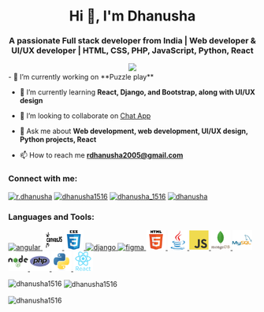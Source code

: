 <h1 align="center">Hi 👋, I'm Dhanusha</h1>
<h3 align="center">A passionate Full stack developer from India | Web developer & UI/UX developer | HTML, CSS, PHP, JavaScript, Python, React</h3>
<div align="center">
  <img height="1000" src="https://user-images.githubusercontent.com/74038190/219923809-b86dc415-a0c2-4a38-bc88-ad6cf06395a8.gif"  />
</div>
- 🔭 I’m currently working on **Puzzle play**

- 🌱 I’m currently learning **React, Django, and Bootstrap, along with UI/UX design**

- 👯 I’m looking to collaborate on [Chat App](https://github.com/Dhanusha1516/Chat-App/tree/main/Chat-App-Android-Kotlin-Native)

- 💬 Ask me about **Web development, web development, UI/UX design, Python projects, React**

- 📫 How to reach me **rdhanusha2005@gmail.com**

<h3 align="left">Connect with me:</h3>
<p align="left">
<a href="https://codepen.io/r.dhanusha" target="blank"><img align="center" src="https://raw.githubusercontent.com/rahuldkjain/github-profile-readme-generator/master/src/images/icons/Social/codepen.svg" alt="r.dhanusha" height="30" width="40" /></a>
<a href="https://linkedin.com/in/dhanusha1516" target="blank"><img align="center" src="https://raw.githubusercontent.com/rahuldkjain/github-profile-readme-generator/master/src/images/icons/Social/linked-in-alt.svg" alt="dhanusha1516" height="30" width="40" /></a>
<a href="https://instagram.com/dhanusha_1516" target="blank"><img align="center" src="https://raw.githubusercontent.com/rahuldkjain/github-profile-readme-generator/master/src/images/icons/Social/instagram.svg" alt="dhanusha_1516" height="30" width="40" /></a>
<a href="https://www.leetcode.com/dhanusha" target="blank"><img align="center" src="https://raw.githubusercontent.com/rahuldkjain/github-profile-readme-generator/master/src/images/icons/Social/leet-code.svg" alt="dhanusha" height="30" width="40" /></a>
</p>

<h3 align="left">Languages and Tools:</h3>
<p align="left"> <a href="https://angular.io" target="_blank" rel="noreferrer"> <img src="https://angular.io/assets/images/logos/angular/angular.svg" alt="angular" width="40" height="40"/> </a> <a href="https://canvasjs.com" target="_blank" rel="noreferrer"> <img src="https://raw.githubusercontent.com/Hardik0307/Hardik0307/master/assets/canvasjs-charts.svg" alt="canvasjs" width="40" height="40"/> </a> <a href="https://www.w3schools.com/css/" target="_blank" rel="noreferrer"> <img src="https://raw.githubusercontent.com/devicons/devicon/master/icons/css3/css3-original-wordmark.svg" alt="css3" width="40" height="40"/> </a> <a href="https://www.djangoproject.com/" target="_blank" rel="noreferrer"> <img src="https://cdn.worldvectorlogo.com/logos/django.svg" alt="django" width="40" height="40"/> </a> <a href="https://www.figma.com/" target="_blank" rel="noreferrer"> <img src="https://www.vectorlogo.zone/logos/figma/figma-icon.svg" alt="figma" width="40" height="40"/> </a> <a href="https://www.w3.org/html/" target="_blank" rel="noreferrer"> <img src="https://raw.githubusercontent.com/devicons/devicon/master/icons/html5/html5-original-wordmark.svg" alt="html5" width="40" height="40"/> </a> <a href="https://www.java.com" target="_blank" rel="noreferrer"> <img src="https://raw.githubusercontent.com/devicons/devicon/master/icons/java/java-original.svg" alt="java" width="40" height="40"/> </a> <a href="https://developer.mozilla.org/en-US/docs/Web/JavaScript" target="_blank" rel="noreferrer"> <img src="https://raw.githubusercontent.com/devicons/devicon/master/icons/javascript/javascript-original.svg" alt="javascript" width="40" height="40"/> </a> <a href="https://www.mongodb.com/" target="_blank" rel="noreferrer"> <img src="https://raw.githubusercontent.com/devicons/devicon/master/icons/mongodb/mongodb-original-wordmark.svg" alt="mongodb" width="40" height="40"/> </a> <a href="https://www.mysql.com/" target="_blank" rel="noreferrer"> <img src="https://raw.githubusercontent.com/devicons/devicon/master/icons/mysql/mysql-original-wordmark.svg" alt="mysql" width="40" height="40"/> </a> <a href="https://nodejs.org" target="_blank" rel="noreferrer"> <img src="https://raw.githubusercontent.com/devicons/devicon/master/icons/nodejs/nodejs-original-wordmark.svg" alt="nodejs" width="40" height="40"/> </a> <a href="https://www.php.net" target="_blank" rel="noreferrer"> <img src="https://raw.githubusercontent.com/devicons/devicon/master/icons/php/php-original.svg" alt="php" width="40" height="40"/> </a> <a href="https://www.python.org" target="_blank" rel="noreferrer"> <img src="https://raw.githubusercontent.com/devicons/devicon/master/icons/python/python-original.svg" alt="python" width="40" height="40"/> </a> <a href="https://reactjs.org/" target="_blank" rel="noreferrer"> <img src="https://raw.githubusercontent.com/devicons/devicon/master/icons/react/react-original-wordmark.svg" alt="react" width="40" height="40"/> </a> </p>

<p><img align="left" src="https://github-readme-stats.vercel.app/api/top-langs?username=dhanusha1516&show_icons=true&locale=en&layout=compact" alt="dhanusha1516" /></p>

<p>&nbsp;<img align="center" src="https://github-readme-stats.vercel.app/api?username=dhanusha1516&show_icons=true&locale=en" alt="dhanusha1516" /></p>

<p><img align="center" src="https://github-readme-streak-stats.herokuapp.com/?user=dhanusha1516&" alt="dhanusha1516" /></p>
